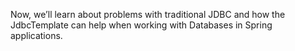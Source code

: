 Now, we’ll learn about problems with traditional JDBC and how the JdbcTemplate can help when working with Databases in Spring applications.
